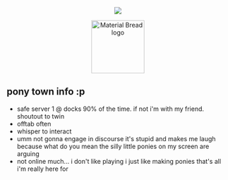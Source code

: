 <p align="center">
  <img src="https://spotify-github-profile.kittinanx.com/api/view?uid=31juwpv3sapxzgmufghrara3klv4&cover_image=true&theme=novatorem&show_offline=true&background_color=8e61c9&interchange=false&bar_color=502897&bar_color_cover=false" />
</p>

<p align="center">
    <img width="120" src="https://komarev.com/ghpvc/?username=whampow&color=000000&style=for-the-badge" alt="Material Bread logo">
</p>

## pony town info :p
- safe server 1 @ docks 90% of the time. if not i'm with my friend. shoutout to twin
- offtab often
- whisper to interact
- umm not gonna engage in discourse it's stupid and makes me laugh because what do you mean the silly little ponies on my screen are arguing
- not online much... i don't like playing i just like making ponies that's all i'm really here for

